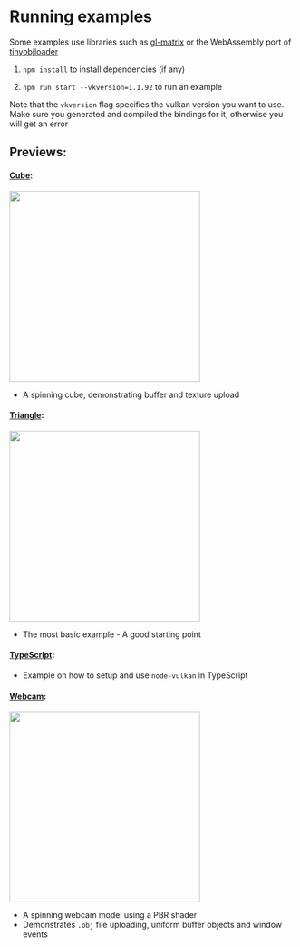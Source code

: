 # Running examples

Some examples use libraries such as [gl-matrix](http://glmatrix.net/) or the WebAssembly port of [tinyobjloader](https://github.com/maierfelix/tolw)

1. ``npm install`` to install dependencies (if any)

2. ``npm run start --vkversion=1.1.92`` to run an example

Note that the `vkversion` flag specifies the vulkan version you want to use. Make sure you generated and compiled the bindings for it, otherwise you will get an error

## Previews:

#### [Cube](https://github.com/maierfelix/node-vulkan/tree/master/examples/cube):
<img src="https://i.imgur.com/ey9XooY.gif" width="336">

 - A spinning cube, demonstrating buffer and texture upload

#### [Triangle](https://github.com/maierfelix/node-vulkan/tree/master/examples/triangle):
<img src="https://i.imgur.com/nGGxpsQ.gif" width="336">

 - The most basic example - A good starting point

#### [TypeScript](https://github.com/maierfelix/node-vulkan/tree/master/examples/typescript):

 - Example on how to setup and use ``node-vulkan`` in TypeScript

#### [Webcam](https://github.com/maierfelix/node-vulkan/tree/master/examples/webcam):
<img src="https://i.imgur.com/cRrVc1N.gif" width="336">

 - A spinning webcam model using a PBR shader
 - Demonstrates ``.obj`` file uploading, uniform buffer objects and window events
